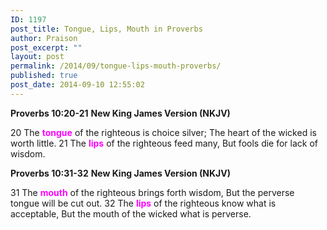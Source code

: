 ```yaml
---
ID: 1197
post_title: Tongue, Lips, Mouth in Proverbs
author: Praison
post_excerpt: ""
layout: post
permalink: /2014/09/tongue-lips-mouth-proverbs/
published: true
post_date: 2014-09-10 12:55:02
---
```

<strong>Proverbs 10:20-21</strong>
<strong> New King James Version (NKJV)</strong>

20 The <span style="color: #ff00ff;"><strong>tongue</strong> </span>of the righteous is choice silver;
The heart of the wicked is worth little.
21 The <span style="color: #ff00ff;"><strong>lips</strong> </span>of the righteous feed many,
But fools die for lack of wisdom.

<strong>Proverbs 10:31-32</strong>
<strong> New King James Version (NKJV)</strong>

31 The <span style="color: #ff00ff;"><strong>mouth</strong> </span>of the righteous brings forth wisdom,
But the perverse tongue will be cut out.
32 The <span style="color: #ff00ff;"><strong>lips</strong> </span>of the righteous know what is acceptable,
But the mouth of the wicked what is perverse.